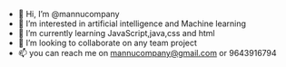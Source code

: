 - 👋 Hi, I’m @mannucompany
- 👀 I’m interested in artificial intelligence and Machine learning
- 🌱 I’m currently learning JavaScript,java,css and html
- 💞️ I’m looking to collaborate on any team project
- 📫 you can reach me on mannucompany@gmail.com or 9643916794

<!---
mannucompany/mannucompany is a ✨ special ✨ repository because its `README.md` (this file) appears on your GitHub profile.
You can click the Preview link to take a look at your changes.
--->
